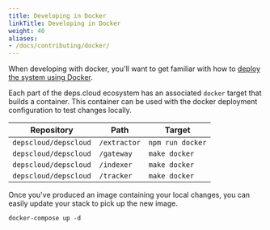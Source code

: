 ```yaml
---
title: Developing in Docker
linkTitle: Developing in Docker
weight: 40
aliases:
- /docs/contributing/docker/
---
```


When developing with docker, you'll want to get familiar with how to [deploy the system using Docker](/docs/deploy/docker/).

Each part of the deps.cloud ecosystem has an associated `docker` target that builds a container.
This container can be used with the docker deployment configuration to test changes locally.

| Repository            | Path         | Target           |
|-----------------------|--------------|------------------|
| `depscloud/depscloud` | `/extractor` | `npm run docker` |
| `depscloud/depscloud` | `/gateway`   | `make docker`    |
| `depscloud/depscloud` | `/indexer`   | `make docker`    |
| `depscloud/depscloud` | `/tracker`   | `make docker`    |

Once you've produced an image containing your local changes, you can easily update your stack to pick up the new image.

```shell script
docker-compose up -d
```
